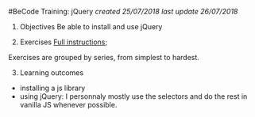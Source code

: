 #BeCode Training: jQuery
*created 25/07/2018*
*last update 26/07/2018*

1. Objectives
Be able to install and use jQuery

2. Exercises
[Full instructions](https://github.com/quang-le/jQuery/blob/master/instruction.md);

Exercises are grouped by series, from simplest to hardest.

3. Learning outcomes
- installing a js library
- using jQuery: I personnaly mostly use the selectors and do the rest in vanilla JS whenever possible.

